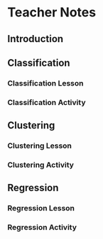 # Teacher Notes

## Introduction 




## Classification

### Classification Lesson

### Classification Activity


## Clustering

### Clustering Lesson

### Clustering Activity


## Regression

### Regression Lesson

### Regression Activity